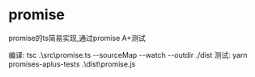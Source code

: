 # promise

promise的ts简易实现,通过promise A+测试

编译: tsc .\src\promise.ts --sourceMap --watch --outdir ./dist
测试: yarn promises-aplus-tests .\dist\promise.js
